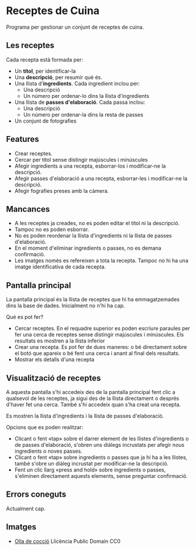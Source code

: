 Receptes de Cuina
==============

Programa per gestionar un conjunt de receptes de cuina.

Les receptes
------------
Cada recepta està formada per:
* Un __títol__, per identificar-la
* Una __descripció__, per resumir què és.
* Una llista d'__ingredients__. Cada ingredient inclou per:
  * Una descripció
  * Un número per ordenar-lo dins la llista d'ingredients
* Una llista de __passes d'elaboració__. Cada passa inclou:
  * Una descripció
  * Un número per ordenar-la dins la resta de passes
* Un conjunt de fotografies

Features
--------

* Crear receptes.
* Cercar per títol sense distingir majúscules i minúscules
* Afegir ingredients a una recepta, esborrar-los i modificar-ne la descripció.
* Afegir passes d'elaboració a una recepta, esborrar-les i modificar-ne la descripció.
* Afegir fografies preses amb la càmera.

Mancances
---------
* A les receptes ja creades, no es poden editar el títol ni la descripció.
* Tampoc no es poden esborrar.
* No es poden reordenar la llista d'ingredients ni la llista de passes d'elaboració.
* En el moment d'eliminar ingredients o passes, no es demana confirmació.
* Les imatges només es refereixen a tota la recepta. Tampoc no hi ha una imatge identificativa de cada recepta.

Pantalla principal
------------------
La pantalla principal és la llista de receptes que hi ha emmagatzemades dins la base de dades. Inicialment no n'hi ha cap.

Què es pot fer?
* Cercar receptes. En el requadre superior es poden escriure paraules per fer una cerca de receptes sense distingir majúscules i minúscules. Els resultats es mostren a la llista inferior
* Crear una recepta. Es pot fer de dues maneres: o bé directament sobre el botó que apareix o bé fent una cerca i anant al final dels resultats.
* Mostrar els detalls d'una recepta

Visualització de receptes
-------------------------
A aquesta pantalla s'hi accedeix des de la pantalla principal fent clic a qualsevol de les receptes, ja sigui des de la llista directament o després d'haver fet una cerca. També s'hi accedeix quan s'ha creat una recepta.

Es mostren la llista d'ingredients i la llista de passes d'elaboració.

Opcions que es poden realitzar:
* Clicant o fent «tap» sobre el darrer element de les llistes d'ingredients o de passes d'elaboració, s'obren uns diàlegs incrustats per afegir nous ingredients o noves passes.
* Clicant o fent «tap» sobre ingredients o passes que ja hi ha a les llistes, també s'obre un diàleg incrustat per modificar-ne la descripció.
* Fent un clic llarg «press and hold» sobre ingredients o passes, s'eliminen directament aquests elements, sense preguntar confirmació.

Errors coneguts
---------------
Actualment cap.


Imatges
-------
* [Olla de cocció](http://pixabay.com/es/olla-de-cocci%C3%B3n-cook-ware-cocina-159470/) Llicència Public Domain CC0
